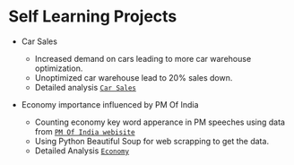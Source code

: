 # Self Learning Projects 
- Car Sales 
    - Increased demand on cars leading to more car warehouse optimization.
    - Unoptimized car warehouse lead to 20% sales down. 
    - Detailed analysis [`Car Sales`](https://github.com/monisha-anila/Hackathons/blob/main/Projects/Car%20Sales.md)


- Economy importance influenced by PM Of India 
    - Counting economy key word apperance in PM speeches using data from [`PM Of India webisite`](https://www.pmindia.gov.in/en/)
    - Using Python Beautiful Soup for web scrapping to get the data.
    - Detailed Analysis [`Economy`](https://github.com/monisha-anila/Tuning-Learning-rate/blob/main/Projects/Economy.md) 



    
